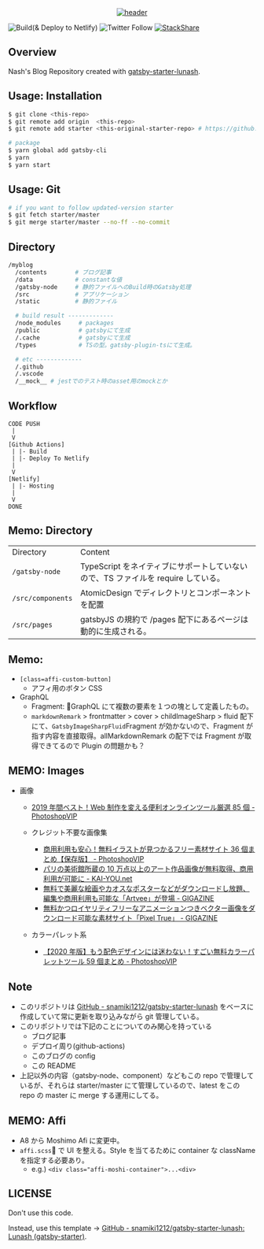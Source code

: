 <!-- Header -->
<div align="center">
  <a href="https://snamiki1212.com">
    <img src="https://user-images.githubusercontent.com/26793088/127581364-127a0134-0dc4-4298-9fe5-72188842a6ad.png" alt="header" />
  </a>
</div>
<!-- /Header -->

<!-- Badges -->

![Build(& Deploy to Netlify)](https://github.com/snamiki1212/myblog/workflows/Build%20&%20Deploy%20to%20Netlify/badge.svg)
![Twitter Follow](https://img.shields.io/twitter/follow/snamiki1212?style=social)
[![StackShare](http://img.shields.io/badge/Stackshare-teckstaks-0690fa.svg?style=flat)](https://stackshare.io/snamiki1212/lunash)

<!-- /Badges -->

## Overview

Nash's Blog Repository created with [gatsby-starter-lunash](https://github.com/snamiki1212/gatsby-starter-lunash).

## Usage: Installation

```zsh
$ git clone <this-repo>
$ git remote add origin  <this-repo>
$ git remote add starter <this-original-starter-repo> # https://github.com/snamiki1212/gatsby-starter-lunash

# package
$ yarn global add gatsby-cli
$ yarn
$ yarn start
```

## Usage: Git

```zsh
# if you want to follow updated-version starter
$ git fetch starter/master
$ git merge starter/master --no-ff --no-commit
```

## Directory

```sh
/myblog
  /contents        # ブログ記事
  /data            # constantな値
  /gatsby-node     # 静的ファイルへのBuild時のGatsby処理
  /src             # アプリケーション
  /static          # 静的ファイル

  # build result -------------
  /node_modules     # packages
  /public           # gatsbyにて生成
  /.cache           # gatsbyにて生成
  /types            # TSの型。gatsby-plugin-tsにて生成。

  # etc -------------
  /.github
  /.vscode
  /__mock__ # jestでのテスト時のasset用のmockとか
```

## Workflow

```
CODE PUSH
 |
 V
[Github Actions]
 | |- Build
 | |- Deploy To Netlify
 |
 V
[Netlify]
 | |- Hosting
 |
 V
DONE
```

## Memo: Directory

<table>
  <tr>
    <td>Directory</td>
    <td>Content</td>
  </tr>
  <tr>
    <td><code>/gatsby-node</code></td>
    <td>TypeScript をネイティブにサポートしていないので、TS ファイルを require している。</td>
  </tr>
  <tr>
    <td><code>/src/components</code></td>
    <td>AtomicDesign でディレクトリとコンポーネントを配置</td>
  </tr>
  <tr>
    <td><code>/src/pages</code></td>
    <td>gatsbyJS の規約で /pages 配下にあるページは動的に生成される。</td>
  </tr>
</table>

## Memo:

- `[class=affi-custom-button]`
  - アフィ用のボタン CSS
- GraphQL
  - Fragment: GraphQL にて複数の要素を１つの塊として定義したもの。
  - `markdownRemark` > frontmatter > cover > childImageSharp > fluid 配下にて、`GatsbyImageSharpFluid`Fragment が効かないので、Fragment が指す内容を直接取得。allMarkdownRemark の配下では Fragment が取得できてるので Plugin の問題かも？

## MEMO: Images

- 画像

  - [2019 年間ベスト！Web 制作を変える便利オンラインツール厳選 85 個 - PhotoshopVIP](http://photoshopvip.net/119896)

  - クレジット不要な画像集

    - [商用利用も安心！無料イラストが見つかるフリー素材サイト 36 個まとめ【保存版】 - PhotoshopVIP](http://photoshopvip.net/115273#tip2)
    - [パリの美術館所蔵の 10 万点以上のアート作品画像が無料取得、商用利用が可能に - KAI-YOU.net](https://kai-you.net/article/70889)
    - [無料で美麗な絵画やカオスなポスターなどがダウンロードし放題、編集や商用利用も可能な「Artvee」が登場 - GIGAZINE](https://gigazine.net/news/20200612-artvee-public-domain-art/)
    - [無料かつロイヤリティフリーなアニメーションつきベクター画像をダウンロード可能な素材サイト「Pixel True」 - GIGAZINE](https://gigazine.net/news/20200806-pixeltrue/)

  - カラーパレット系
    - [【2020 年版】もう配色デザインには迷わない！すごい無料カラーパレットツール 59 個まとめ - PhotoshopVIP](http://photoshopvip.net/72189)

## Note

- このリポジトリは [GitHub - snamiki1212/gatsby-starter-lunash](https://github.com/snamiki1212/gatsby-starter-lunash) をベースに作成していて常に更新を取り込みながら git 管理している。
- このリポジトリでは下記のことについてのみ関心を持っている
  - ブログ記事
  - デプロイ周り(github-actions)
  - このブログの config
  - この README
- 上記以外の内容（gatsby-node、component）などもこの repo で管理しているが、それらは starter/master にて管理しているので、latest をこの repo の master に merge する運用にしてる。

## MEMO: Affi

- A8 から Moshimo Afi に変更中。
- `affi.scss` で UI を整える。Style を当てるために container な className を指定する必要あり。
  - e.g.) `<div class="affi-moshi-container">...<div>`

## LICENSE

Don't use this code.

Instead, use this template -> [GitHub - snamiki1212/gatsby-starter-lunash: Lunash (gatsby-starter)](https://github.com/snamiki1212/gatsby-starter-lunash).
